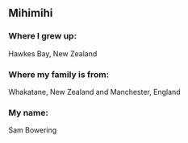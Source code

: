 Mihimihi
-----------------------------------------------------

### Where I grew up:
  Hawkes Bay, New Zealand


### Where my family is from:
  Whakatane, New Zealand and Manchester, England


### My name:
  Sam Bowering